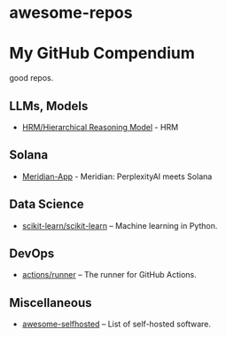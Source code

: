 # awesome-repos


# My GitHub Compendium

good repos.

## LLMs, Models
- [HRM/Hierarchical Reasoning Model](https://github.com/sapientinc/HRM) - HRM 

## Solana 
- [Meridian-App](https://www.meridian.app/i/solana) - Meridian: PerplexityAI meets Solana 

## Data Science
- [scikit-learn/scikit-learn](https://github.com/scikit-learn/scikit-learn) – Machine learning in Python.

## DevOps
- [actions/runner](https://github.com/actions/runner) – The runner for GitHub Actions.

## Miscellaneous
- [awesome-selfhosted](https://github.com/awesome-selfhosted/awesome-selfhosted) – List of self-hosted software.
